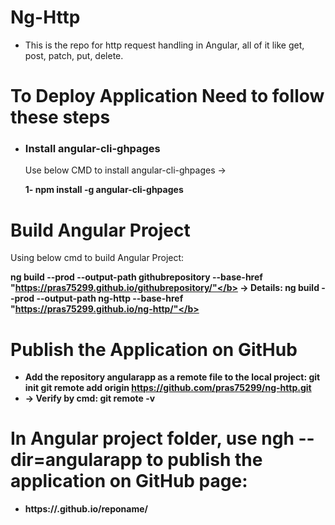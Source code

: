 # Ng-Http
- This is the repo for http request handling in Angular, all of it like get, post, patch, put, delete.

# To Deploy Application Need to follow these steps
- ### Install angular-cli-ghpages
  Use below CMD to install angular-cli-ghpages ->

  <b> 1- npm install -g angular-cli-ghpages </b>
  
# Build Angular Project
  Using below cmd to build Angular Project:

  <b> ng build --prod --output-path githubrepository --base-href "https://pras75299.github.io/githubrepository/"</b>
  -> Details:
  <b> ng build --prod --output-path ng-http --base-href "https://pras75299.github.io/ng-http/"</b>  
  
# Publish the Application on GitHub
  - Add the repository angularapp as a remote file to the local project:
    git init
    git remote add origin https://github.com/pras75299/ng-http.git
  - -> Verify by cmd: <b>git remote -v</b>
  
 # In Angular project folder, use ngh --dir=angularapp to publish the application on GitHub page:
  - https://.github.io/reponame/
  
